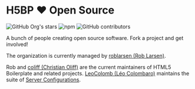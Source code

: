 # H5BP ♥ Open Source

![GitHub Org's stars](https://img.shields.io/github/stars/h5bp?style=social) ![npm](https://img.shields.io/npm/dm/html5-boilerplate) ![GitHub contributors](https://img.shields.io/github/contributors/h5bp/html5-boilerplate?label=HTML5-Boilerplate%20Contributors) 

A bunch of people creating open source software. Fork a project and get involved!

The organization is currently managed by [roblarsen \(Rob Larsen\)](https://github.com/roblarsen). 

Rob and [coliff \(Christian Oliff\)](https://github.com/coliff) are the current maintainers of HTML5 Boilerplate and related projects. [LeoColomb \(Léo Colombaro\)](https://github.com/LeoColomb) maintains the suite of [Server Configurations](https://github.com/h5bp/server-configs).


